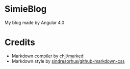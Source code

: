 # **SimieBlog**

My blog made by Angular 4.0

# Credits

- Markdown compiler by [chjj/marked](https://github.com/chjj/marked)
- Markdown style by [sindresorhus/github-markdown-css](https://github.com/sindresorhus/github-markdown-css)
